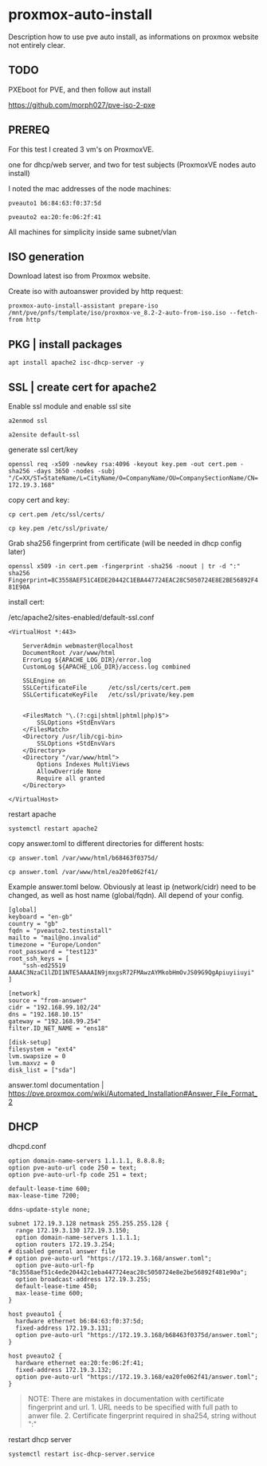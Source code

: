 # proxmox-auto-install
Description how to use pve auto install, as informations on proxmox website not entirely clear.

TODO
----

PXEboot for PVE, and then follow aut install

https://github.com/morph027/pve-iso-2-pxe



PREREQ
------

For this test I created 3 vm's on ProxmoxVE.

one for dhcp/web server, and two for test subjects (ProxmoxVE nodes auto install)

I noted the mac addresses of the node machines: 

`pveauto1 b6:84:63:f0:37:5d`

`pveauto2 ea:20:fe:06:2f:41`

All machines for simplicity inside same subnet/vlan


ISO generation
--------------

Download latest iso from Proxmox website.

Create iso with autoanswer provided by http request:

`proxmox-auto-install-assistant prepare-iso /mnt/pve/pnfs/template/iso/proxmox-ve_8.2-2-auto-from-iso.iso --fetch-from http`



PKG | install packages
----------------------

`apt install apache2 isc-dhcp-server -y`


SSL | create cert for apache2
-----------------------

Enable ssl module and enable ssl site

`a2enmod ssl`

`a2ensite default-ssl`

generate ssl cert/key

`openssl req -x509 -newkey rsa:4096 -keyout key.pem -out cert.pem -sha256 -days 3650 -nodes -subj "/C=XX/ST=StateName/L=CityName/O=CompanyName/OU=CompanySectionName/CN=172.19.3.168"`

copy cert and key:

`cp cert.pem /etc/ssl/certs/`

`cp key.pem /etc/ssl/private/`

Grab sha256 fingerprint from certificate (will be needed in dhcp config later)

`openssl x509 -in cert.pem -fingerprint -sha256 -noout | tr -d ":"
sha256 Fingerprint=8C3558AEF51C4EDE20442C1EBA447724EAC28C5050724E8E2BE56892F481E90A`



install cert:


/etc/apache2/sites-enabled/default-ssl.conf

```
<VirtualHost *:443>

	ServerAdmin webmaster@localhost
	DocumentRoot /var/www/html
	ErrorLog ${APACHE_LOG_DIR}/error.log
	CustomLog ${APACHE_LOG_DIR}/access.log combined

	SSLEngine on
	SSLCertificateFile      /etc/ssl/certs/cert.pem
	SSLCertificateKeyFile   /etc/ssl/private/key.pem


	<FilesMatch "\.(?:cgi|shtml|phtml|php)$">
		SSLOptions +StdEnvVars
	</FilesMatch>
	<Directory /usr/lib/cgi-bin>
		SSLOptions +StdEnvVars
	</Directory>
	<Directory "/var/www/html">
	    Options Indexes MultiViews
	    AllowOverride None
	    Require all granted
	</Directory>

</VirtualHost>

```

restart apache

`systemctl restart apache2`


copy answer.toml to different directories for different hosts:

`cp answer.toml /var/www/html/b68463f0375d/`

`cp answer.toml /var/www/html/ea20fe062f41/`



Example answer.toml below. Obviously at least ip (network/cidr) need to be changed, as well as host name (global/fqdn). All depend of your config.

```
[global]
keyboard = "en-gb"
country = "gb"
fqdn = "pveauto2.testinstall"
mailto = "mail@no.invalid"
timezone = "Europe/London"
root_password = "test123"
root_ssh_keys = [
    "ssh-ed25519 AAAAC3NzaC1lZDI1NTE5AAAAIN9jmxgsR72FMAwzAYMkobHmOvJS09G9QgApiuyiiuyi"
]

[network]
source = "from-answer"
cidr = "192.168.99.102/24"
dns = "192.168.10.15"
gateway = "192.168.99.254"
filter.ID_NET_NAME = "ens18"

[disk-setup]
filesystem = "ext4"
lvm.swapsize = 0
lvm.maxvz = 0
disk_list = ["sda"]

```

answer.toml documentation | https://pve.proxmox.com/wiki/Automated_Installation#Answer_File_Format_2


DHCP
----



  dhcpd.conf

```
option domain-name-servers 1.1.1.1, 8.8.8.8;
option pve-auto-url code 250 = text;
option pve-auto-url-fp code 251 = text;

default-lease-time 600;
max-lease-time 7200;

ddns-update-style none;

subnet 172.19.3.128 netmask 255.255.255.128 {
  range 172.19.3.130 172.19.3.150;
  option domain-name-servers 1.1.1.1;
  option routers 172.19.3.254;
# disabled general answer file
# option pve-auto-url "https://172.19.3.168/answer.toml";
  option pve-auto-url-fp "8c3558aef51c4ede20442c1eba447724eac28c5050724e8e2be56892f481e90a";
  option broadcast-address 172.19.3.255;
  default-lease-time 450;
  max-lease-time 600;
}

host pveauto1 {
  hardware ethernet b6:84:63:f0:37:5d;
  fixed-address 172.19.3.131;
  option pve-auto-url "https://172.19.3.168/b68463f0375d/answer.toml";
}

host pveauto2 {
  hardware ethernet ea:20:fe:06:2f:41;
  fixed-address 172.19.3.132;
  option pve-auto-url "https://172.19.3.168/ea20fe062f41/answer.toml";
}
```

  > NOTE: There are mistakes in documentation with certificate fingerprint and url. 1. URL needs to be specified with full path to anwer file. 2. Certificate fingerprint required in sha254, string without ":"

restart dhcp server

`systemctl restart isc-dhcp-server.service`
